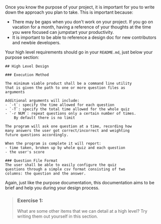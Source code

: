Once you know the purpose of your project, it is important for you to write
down the approach you plan to take. This is important because:
- There may be gaps when you don't work on your project. If you go on vacation
    for a month, having a reference of your thoughts at the time you were
    focused can jumpstart your productivity.
- It is important to be able to reference a design doc for new contributors
    and newbie developers.

Your high level requirements should go in your `README.md`, just below your purpose
section:

```
## High Level Design

### Execution Method

The minimum viable product shall be a command line utility
that is given the path to one or more question files as
arguments

Additional arguments will include:
- `-t`: specify the time allowed for each question
- `-T`: specify the total time allowed for the whole quiz
- `-r NUM`: repeat questions only a certain number of times.
    By default there is no limit

The program will ask one question at a time, recording how
many answers the user got correct/incorrect and weighting
future questions accordingly.

When the program is complete it will report:
- time taken, broken up by whole quiz and each question
- the user's score

### Question File Format
The user shall be able to easily configure the quiz
questions through a simple csv format consisting of two
columns: the question and the answer.
```

Again, just like the purpose documentation, this documentation aims to be
brief and help you during your design process.

> ### Exercise 1:
> What are some other items that we can detail at a high level?
> Try writing them out yourself in this section.

